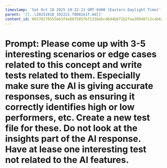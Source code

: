 ```yaml
---
timestamp: 'Sat Oct 18 2025 19:22:21 GMT-0400 (Eastern Daylight Time)'
parent: '[[..\20251018_192221.f8081e1f.md]]'
content_id: 06570270555663f4e887585fbf1338ebcd6d4b672b2faa309407c2ceb62d2f33
---
```


# Prompt: Please come up with 3-5 interesting scenarios or edge cases related to this concept and write tests related to them. Especially make sure the AI is giving accurate responses, such as ensuring it correctly identifies high or low performers, etc. Create a new test file for these. Do not look at the insights part of the AI response. Have at lease one interesting test not related to the AI features.
